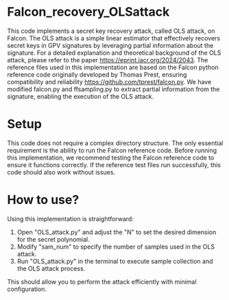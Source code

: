 # Falcon_recovery_OLSattack
This code implements a secret key recovery attack, called OLS attack, on Falcon. The OLS attack is a simple linear estimator that effectively recovers secret keys in GPV signatures by leveraging partial information about the signature. For a detailed explanation and theoretical background of the OLS attack, please refer to the paper https://eprint.iacr.org/2024/2043. The reference files used in this implementation are based on the Falcon python reference code originally developed by Thomas Prest, ensuring compatibility and reliability https://github.com/tprest/falcon.py. We have modified falcon.py and ffsampling.py to extract partial information from the signature, enabling the execution of the OLS attack.

# Setup
This code does not require a complex directory structure. The only essential requirement is the ability to run the Falcon reference code. Before running this implementation, we recommend testing the Falcon reference code to ensure it functions correctly. If the reference test files run successfully, this code should also work without issues.

# How to use?
Using this implementation is straightforward:
1. Open "OLS_attack.py" and adjust the "N" to set the desired dimension for the secret polynomial. 
2. Modify "sam_num" to specify the number of samples used in the OLS attack.
3. Run "OLS_attack.py" in the terminal to execute sample collection and the OLS attack process.

This should allow you to perform the attack efficiently with minimal configuration.

